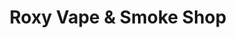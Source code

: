 ---
title: "Roxy Vape & Smoke Shop"
url: /mississauga/roxy-vape-and-smoke-shop/
shop: e-cigarette
---